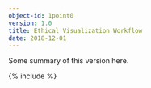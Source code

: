 ```yaml
---
object-id: 1point0
version: 1.0
title: Ethical Visualization Workflow
date: 2018-12-01
---
```


Some summary of this version here.

{% include %}

